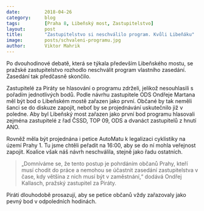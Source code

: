 ```yaml
---
date:         2018-04-26
category:     blog
tags:         [Praha 8, Libeňský most, Zastupitelstvo]
layout:       post
title:        "Zastupitelstvo si neschválilo program. Kvůli Libeňáku" 
image:        posts/schvaleni-programu.jpg
author:       Viktor Mahrik
---
```


Po dvouhodinové debatě, která se týkala především Libeňského mostu, se pražské zastupitelstvo rozhodlo neschválit program vlastního zasedání. Zasedání tak předčasně skončilo.

Zastupitelé za Piráty se hlasování o programu zdrželi, jelikož nesouhlasili s pořadím jednotlivých bodů. Podle návrhu zastupitele ODS Ondřeje Martana měl být bod o Libeňském mostě zařazen jako první. Občané by tak neměli šanci se do diskuze zapojit, neboť by se projednávání uskutečnilo již v poledne. Aby byl Libeňský most zařazen jako první bod programu hlasovali zejména zastupitelé z řad ČSSD, TOP 09, ODS a dvanáct zastupitelů z hnutí ANO. 

Rovněž měla být projednána i petice AutoMatu k legalizaci cyklistiky na území Prahy 1. Tu jsme chtěli peřadit na 16:00, aby se do ní mohla veřejnost zapojit. Koalice však náš návrh neschválila, stejně jako řadu ostatních. 

>„Domníváme se, že tento postup je pohrdáním občanů Prahy, kteří musí chodit do práce a nemohou se účastnit zasedání zastupitelstva v čase, kdy většina z nich musí být v zaměstnání,“ dodává Ondřej Kallasch, pražský zastupitel za Piráty. 

Piráti dlouhodobě prosazují, aby se petice občanů vždy zařazovaly jako pevný bod v odpoledních hodinách. 
